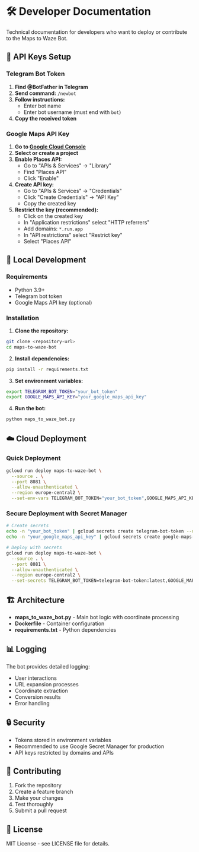 # 🛠️ Developer Documentation

Technical documentation for developers who want to deploy or contribute to the Maps to Waze Bot.

## 🔑 API Keys Setup

### Telegram Bot Token

1. **Find @BotFather in Telegram**
2. **Send command:** `/newbot`
3. **Follow instructions:**
   - Enter bot name
   - Enter bot username (must end with `bot`)
4. **Copy the received token**

### Google Maps API Key

1. **Go to [Google Cloud Console](https://console.cloud.google.com/)**
2. **Select or create a project**
3. **Enable Places API:**
   - Go to "APIs & Services" → "Library"
   - Find "Places API"
   - Click "Enable"
4. **Create API key:**
   - Go to "APIs & Services" → "Credentials"
   - Click "Create Credentials" → "API Key"
   - Copy the created key
5. **Restrict the key (recommended):**
   - Click on the created key
   - In "Application restrictions" select "HTTP referrers"
   - Add domains: `*.run.app`
   - In "API restrictions" select "Restrict key"
   - Select "Places API"

## 🚀 Local Development

### Requirements
- Python 3.9+
- Telegram bot token
- Google Maps API key (optional)

### Installation
1. **Clone the repository:**
```bash
git clone <repository-url>
cd maps-to-waze-bot
```

2. **Install dependencies:**
```bash
pip install -r requirements.txt
```

3. **Set environment variables:**
```bash
export TELEGRAM_BOT_TOKEN="your_bot_token"
export GOOGLE_MAPS_API_KEY="your_google_maps_api_key"
```

4. **Run the bot:**
```bash
python maps_to_waze_bot.py
```

## ☁️ Cloud Deployment

### Quick Deployment
```bash
gcloud run deploy maps-to-waze-bot \
  --source . \
  --port 8081 \
  --allow-unauthenticated \
  --region europe-central2 \
  --set-env-vars TELEGRAM_BOT_TOKEN="your_bot_token",GOOGLE_MAPS_API_KEY="your_google_maps_api_key"
```

### Secure Deployment with Secret Manager
```bash
# Create secrets
echo -n "your_bot_token" | gcloud secrets create telegram-bot-token --data-file=-
echo -n "your_google_maps_api_key" | gcloud secrets create google-maps-api-key --data-file=-

# Deploy with secrets
gcloud run deploy maps-to-waze-bot \
  --source . \
  --port 8081 \
  --allow-unauthenticated \
  --region europe-central2 \
  --set-secrets TELEGRAM_BOT_TOKEN=telegram-bot-token:latest,GOOGLE_MAPS_API_KEY=google-maps-api-key:latest
```

## 🏗️ Architecture

- **maps_to_waze_bot.py** - Main bot logic with coordinate processing
- **Dockerfile** - Container configuration
- **requirements.txt** - Python dependencies

## 📊 Logging

The bot provides detailed logging:
- User interactions
- URL expansion processes
- Coordinate extraction
- Conversion results
- Error handling

## 🔒 Security

- Tokens stored in environment variables
- Recommended to use Google Secret Manager for production
- API keys restricted by domains and APIs

## 🤝 Contributing

1. Fork the repository
2. Create a feature branch
3. Make your changes
4. Test thoroughly
5. Submit a pull request

## 📄 License

MIT License - see LICENSE file for details. 